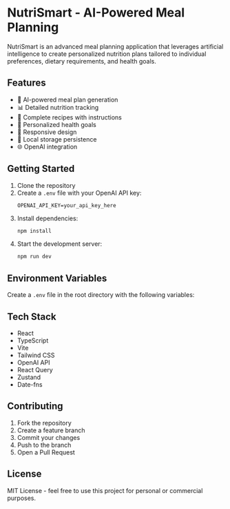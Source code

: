 # NutriSmart - AI-Powered Meal Planning

NutriSmart is an advanced meal planning application that leverages artificial intelligence to create personalized nutrition plans tailored to individual preferences, dietary requirements, and health goals.

## Features

- 🤖 AI-powered meal plan generation
- 📊 Detailed nutrition tracking
- 🍳 Complete recipes with instructions
- 🎯 Personalized health goals
- 📱 Responsive design
- 💾 Local storage persistence
- 🌐 OpenAI integration

## Getting Started

1. Clone the repository
2. Create a `.env` file with your OpenAI API key:
   ```
   OPENAI_API_KEY=your_api_key_here
   ```
3. Install dependencies:
   ```bash
   npm install
   ```
4. Start the development server:
   ```bash
   npm run dev
   ```

## Environment Variables

Create a `.env` file in the root directory with the following variables:



## Tech Stack

- React
- TypeScript
- Vite
- Tailwind CSS
- OpenAI API
- React Query
- Zustand
- Date-fns

## Contributing

1. Fork the repository
2. Create a feature branch
3. Commit your changes
4. Push to the branch
5. Open a Pull Request

## License

MIT License - feel free to use this project for personal or commercial purposes.
